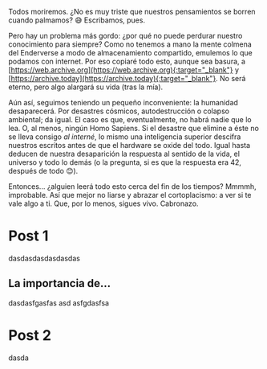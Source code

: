 Todos moriremos. ¿No es muy triste que nuestros pensamientos se borren cuando palmamos? 😅 Escribamos, pues.

Pero hay un problema más gordo: ¿por qué no puede perdurar nuestro conocimiento para siempre? Como no tenemos a mano la mente colmena del Enderverse a modo de almacenamiento compartido, emulemos lo que podamos con internet. Por eso copiaré todo esto, aunque sea basura, a [https://web.archive.org](https://web.archive.org){:target="_blank"} y [https://archive.today](https://archive.today){:target="_blank"}. No será eterno, pero algo alargará su vida (tras la mía).

Aún así, seguimos teniendo un pequeño inconveniente: la humanidad desaparecerá. Por desastres cósmicos, autodestrucción o colapso ambiental; da igual. El caso es que, eventualmente, no habrá nadie que lo lea. O, al menos, ningún Homo Sapiens. Si el desastre que elimine a éste no se lleva consigo _al interné_, lo mismo una inteligencia superior descifra nuestros escritos antes de que el hardware se oxide del todo. Igual hasta deducen de nuestra desaparición la respuesta al sentido de la vida, el universo y todo lo demás (o la pregunta, si es que la respuesta era 42, después de todo 😊).

Entonces... ¿alguien leerá todo esto cerca del fin de los tiempos? Mmmmh, improbable. Así que mejor no liarse y abrazar el cortoplacismo: a ver si te vale algo a ti. Que, por lo menos, sigues vivo. Cabronazo.


# Post 1
dasdasdasdasdasdas

## La importancia de...
dasdasfgasfas
asd
asfgdasfsa

# Post 2
dasda
